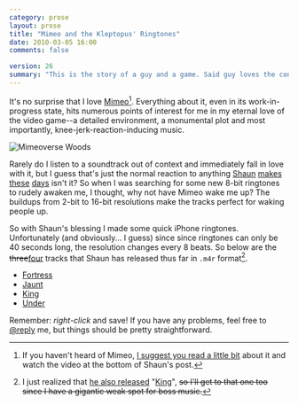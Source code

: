 ```yaml
---
category: prose
layout: prose
title: "Mimeo and the Kleptopus' Ringtones"
date: 2010-03-05 16:00
comments: false

version: 26
summary: "This is the story of a guy and a game. Said guy loves the concept of said game, even though it's still a work in progress. Well, with the permission of the developer of said game, said guy made some ringtones for your iPhone."
---
```


It's no surprise that I love [Mimeo][1][^1]. Everything about it, even in its work-in-progress state, hits numerous points of interest for me in my eternal love of the video game--a detailed environment, a monumental plot and most importantly, knee-jerk-reaction-inducing music.

![Mimeoverse Woods](/journal/2010/mimeo-and-the-kleptopus-ringtones/mimeowoods.png)

Rarely do I listen to a soundtrack out of context and immediately fall in love with it, but I guess that's just the normal reaction to anything [Shaun][2] [makes][3] [these][4] [days][5] isn't it? So when I was searching for some new 8-bit ringtones to rudely awaken me, I thought, why not have Mimeo wake me up? The buildups from 2-bit to 16-bit resolutions make the tracks perfect for waking people up.

So with Shaun's blessing I made some quick iPhone ringtones. Unfortunately (and obviously... I guess) since since ringtones can only be 40 seconds long, the resolution changes every 8 beats. So below are the <del>three</del><ins>four</ins> tracks that Shaun has released thus far in `.m4r` format[^2].

* [Fortress](/journal/2010/mimeo-and-the-kleptopus-ringtones/mimeoverse_fortress.m4r)
* [Jaunt](/journal/2010/mimeo-and-the-kleptopus-ringtones/mimeoverse_jaunt.m4r)
* [King](/journal/2010/mimeo-and-the-kleptopus-ringtones/mimeoverse_king.m4r)
* [Under](/journal/2010/mimeo-and-the-kleptopus-ringtones/mimeoverse_under.m4r)

Remember: *right-click* and save! If you have any problems, feel free to [@reply][8] me, but things should be pretty straightforward.

[^1]: If you haven't heard of Mimeo, [I suggest you read a little bit][1] about it and watch the video at the bottom of Shaun's post.
[^2]: I just realized that [he also released][6] "[King][7]", <del>so I'll get to that one too since I have a gigantic weak spot for boss music.</del>

[1]: http://shauninman.com/archive/2010/02/23/mimeo_and_the_kleptopus_king
[2]: http://shauninman.com/pact/
[3]: http://haveamint.com/
[4]: http://feedafever.com/
[5]: http://shauninman.com/horrorvacui/
[6]: http://twitter.com/shauninman/status/10037885571
[7]: http://8bitcollective.com/music/mimeo/King/
[8]: http://twitter.com/bryanveloso/
